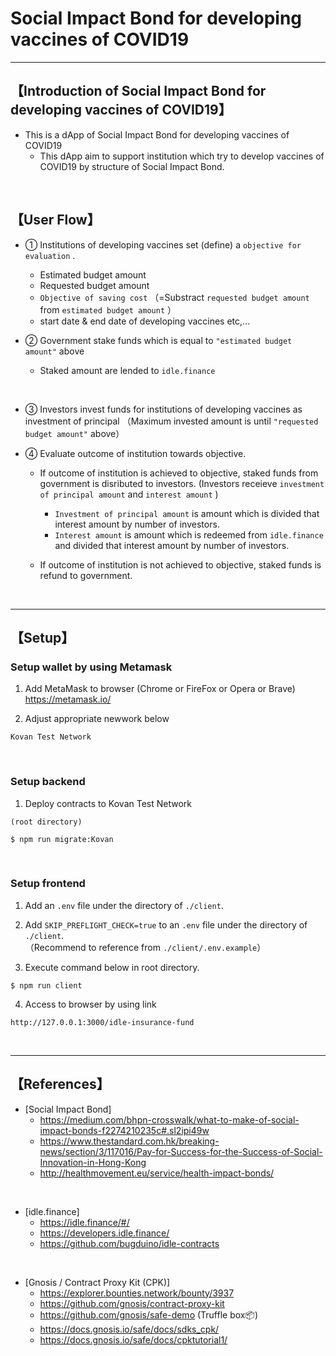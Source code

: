 # Social Impact Bond for developing vaccines of COVID19

***
## 【Introduction of Social Impact Bond for developing vaccines of COVID19】
- This is a dApp of Social Impact Bond for developing vaccines of COVID19
  - This dApp aim to support institution which try to develop vaccines of COVID19 by structure of Social Impact Bond.

&nbsp;

## 【User Flow】
- ① Institutions of developing vaccines set (define) a `objective for evaluation` .
  - Estimated budget amount
  - Requested budget amount
  - `Objective of saving cost` （=Substract `requested budget amount` from `estimated budget amount` ）
  - start date & end date of developing vaccines
    etc,...


- ② Government stake funds which is equal to `"estimated budget amount"` above
  - Staked amount are lended to `idle.finance`

<br>

- ③ Investors invest funds for institutions of developing vaccines as investment of principal
  （Maximum invested amount is until `"requested budget amount"` above）

- ④ Evaluate outcome of institution towards objective.
  - If outcome of institution is achieved to objective, staked funds from government is disributed to investors. (Investors receieve `investment of principal amount` and `interest amount` )
    - `Investment of principal amount` is amount which is divided that interest amount by number of investors.
    - `Interest amount` is amount which is redeemed from `idle.finance` and divided that interest amount by number of investors.

  - If outcome of institution is not achieved to objective, staked funds is refund to government.

&nbsp;

***

## 【Setup】
### Setup wallet by using Metamask
1. Add MetaMask to browser (Chrome or FireFox or Opera or Brave)    
https://metamask.io/  


2. Adjust appropriate newwork below 
```
Kovan Test Network
```

&nbsp;


### Setup backend
1. Deploy contracts to Kovan Test Network
```
(root directory)

$ npm run migrate:Kovan
```

&nbsp;


### Setup frontend
1. Add an `.env` file under the directory of `./client`.

2. Add `SKIP_PREFLIGHT_CHECK=true` to an `.env` file under the directory of `./client`.    
（Recommend to reference from `./client/.env.example`）

3. Execute command below in root directory.
```
$ npm run client
```

4. Access to browser by using link 
```
http://127.0.0.1:3000/idle-insurance-fund
```

&nbsp;


***

## 【References】
- [Social Impact Bond]
  - https://medium.com/bhpn-crosswalk/what-to-make-of-social-impact-bonds-f2274210235c#.sl2ipi49w
  - https://www.thestandard.com.hk/breaking-news/section/3/117016/Pay-for-Success-for-the-Success-of-Social-Innovation-in-Hong-Kong
  - http://healthmovement.eu/service/health-impact-bonds/


<br>

- [idle.finance]
  - https://idle.finance/#/
  - https://developers.idle.finance/
  - https://github.com/bugduino/idle-contracts

<br>

- [Gnosis / Contract Proxy Kit (CPK)]
  - https://explorer.bounties.network/bounty/3937
  - https://github.com/gnosis/contract-proxy-kit
  - https://github.com/gnosis/safe-demo (Truffle box📦)
  - https://docs.gnosis.io/safe/docs/sdks_cpk/
  - https://docs.gnosis.io/safe/docs/cpktutorial1/

